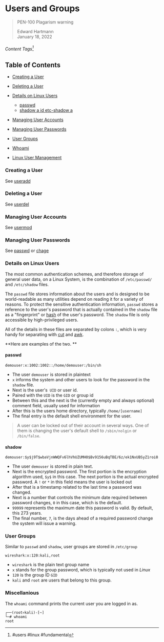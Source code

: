 # Users and Groups
> PEN-100 Plagarism warning
> 
> Edward Hartmann  
> January 18, 2022

###### Content Tags[^1]

[^1]: #users #linux #fundamental 

## Table of Contents

- <a href="#create">Creating a User</a>
- <a href="#delete">Deleting a User</a>
- <a href="#details">Details on Linux Users</a>
	- [passwd](#passwd)
	- [shadow a id etc-shadow a](#shadow%20a%20id%20etc-shadow%20a)
- <a href="#accounts">Managing User Accounts</a>
- <a href="#password">Managing User Passwords</a>
- <a href="#user-groups">User Groups</a>
- <a href="#whoami">Whoami</a>

- [Linux User Management](../../Tools,%20Binaries,%20and%20Programs/Linux%20CLI%20Utilities/Fundamental%20Linux/Linux%20User%20Management.md)

<a href="# "></a>
<a id=" "></a>
### Creating a User <a id="create"></a>

See [useradd](../../Tools,%20Binaries,%20and%20Programs/Linux%20CLI%20Utilities/Fundamental%20Linux/Linux%20User%20Management.md#useradd)

### Deleting a User <a id="delete"></a>

See  [userdel](../../Tools,%20Binaries,%20and%20Programs/Linux%20CLI%20Utilities/Fundamental%20Linux/Linux%20User%20Management.md#userdel)
### Managing User Accounts <a id="accounts"></a>

See [usermod](../../Tools,%20Binaries,%20and%20Programs/Linux%20CLI%20Utilities/Fundamental%20Linux/Linux%20User%20Management.md#usermod)

### Managing User Passwords <a id="password"></a>

See [passwd](../../Tools,%20Binaries,%20and%20Programs/Linux%20CLI%20Utilities/Fundamental%20Linux/Linux%20User%20Management.md#passwd) or [chage](../../Tools,%20Binaries,%20and%20Programs/Linux%20CLI%20Utilities/Fundamental%20Linux/Linux%20User%20Management.md#chage)
### Details on Linux Users <a id="details"></a>

The most common authentication schemes, and therefore storage of general user data, on a Linux System, is the combination of `/etc/passwd/` and `/etc/shadow` files. 

The `passwd` file stores information about the users and is designed to be world-readable as many utilities depend on reading it for a variety of reasons. To protect the sensitive authentication information, `passwd` stores a reference to the user's password that is actually contained in the `shadow` file as a "fingerprint" or [hash](../Concepts/General/Hashing.md) of the user's password. The `shadow` file is only accessible by high-privileged users. 

All of the details in these files are separated by colons `:`, which is very handy for separating with [cut](../../Tools,%20Binaries,%20and%20Programs/Linux%20CLI%20Utilities/Fundamental%20Linux/cut.md) and [awk](../../Tools,%20Binaries,%20and%20Programs/Linux%20CLI%20Utilities/Fundamental%20Linux/awk.md).


**Here are examples of the two. ** 

#### passwd
<a id="etc-passwd"></a>
```                                        
demouser:x:1002:1002::/home/demouser:/bin/sh
```

- The user `demouser` is stored in plaintext
- `x` informs the system and other users to look for the password in the `shadow` file. 
- Next is the user's` UID` or user id. 
- Paired with the `UID` is the `GID` or group id
- Between this and the next is the (currently empty and always optional) comment field, usually used for information
- After this is the users home directory, typically `/home/[username]`
- The final entry is the default shell environment for the user. 

> A user can be locked out of their account in several ways. One of them is changing the user's default shell to `/sbin/nolgin` or `/bin/false`.

#### shadow 
<a id="etc-shadow"></a>
```
demouser:$y$j9T$wbaVjnWWQFv6lhVhUZUMH0$Bv9156uBqTBE/6z/ek1NxUBSyZ1roi0.4kZC.dkwoy.:19011:0:99999:7:::
```

- The user `demouser` is stored in plain text. 
- Next is the encrypted password. The first portion is the encryption algorithm used, `$y$` in this case. The next portion is the actual encrypted password. A `!` or `*` in this field means the user is locked out
- After that is a timestamp related to the last time a password was changed. 
- Next is a number that controls the minimum date required between password changes, `0` in this case, which is the default. 
- `99999` represents the maximum date this password is valid. By default, this 273 years. 
- The final number, `7`, is the days ahead of a required password change the system will issue a warning. 

### User Groups <a id="user-groups"></a>

Similar to `passwd` and `shadow`, user groups are stored in `/etc/group`

```
wireshark:x:120:kali,root
```

- `wireshark` is the plain text group name
- `x` stands for the group password, which is typically not used in *Linux*
- `120` is the group ID `GID`
- `kali` and `root` are users that belong to this group. 

### Miscellanious <a id="whoami"></a>

The `whoami` command prints the current user you are logged in as. 

```
┌──(root💀kali)-[~]
└─# whoami
root
```


